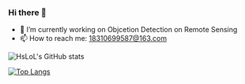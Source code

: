 ### Hi there 👋

<!--
**HsLOL/HsLoL** is a ✨ _special_ ✨ repository because its `README.md` (this file) appears on your GitHub profile.

Here are some ideas to get you started:

- 🌱 I’m currently learning ...
- 👯 I’m looking to collaborate on ...
- 🤔 I’m looking for help with ...
- 💬 Ask me about ...

- 😄 Pronouns: ...
- ⚡ Fun fact: ...
-->

- 🔭 I’m currently working on Objcetion Detection on Remote Sensing
- 📫 How to reach me: 18310699587@163.com


![HsLoL's GitHub stats](https://github-readme-stats.vercel.app/api?username=HsLoL&show_icons=true&theme=tokyonight)

[![Top Langs](https://github-readme-stats.vercel.app/api/top-langs/?username=HsLoL&layout=compact)](https://github.com/HsLoL/github-readme-stats)

